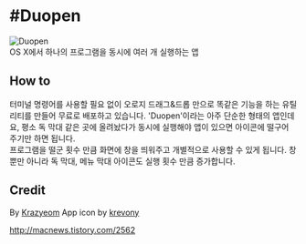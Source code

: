 #Duopen  
======
![Duopen](http://imgur.com/eEsEd0V)  
OS X에서 하나의 프로그램을 동시에 여러 개 실행하는 앱

## How to  
터미널 명령어를 사용할 필요 없이 오로지 드래그&드롭 만으로 똑같은 기능을 하는 유틸리티를 만들어 무료로 배포하고 있습니다. 'Duopen'이라는 아주 단순한 형태의 앱인데요, 평소 독 막대 같은 곳에 올려놨다가 동시에 실행해야 앱이 있으면 아이콘에 떨구어 주기만 하면 됩니다.  
프로그램을 떨군 횟수 만큼 화면에 창을 띄워주고 개별적으로 사용할 수 있게 됩니다. 창 뿐만 아니라 독 막대, 메뉴 막대 아이콘도 실행 횟수 만큼 증가합니다.

## Credit
By [Krazyeom](http://www.appilogue.kr/2844542)
App icon by [krevony](http://krevony.github.io)

http://macnews.tistory.com/2562
